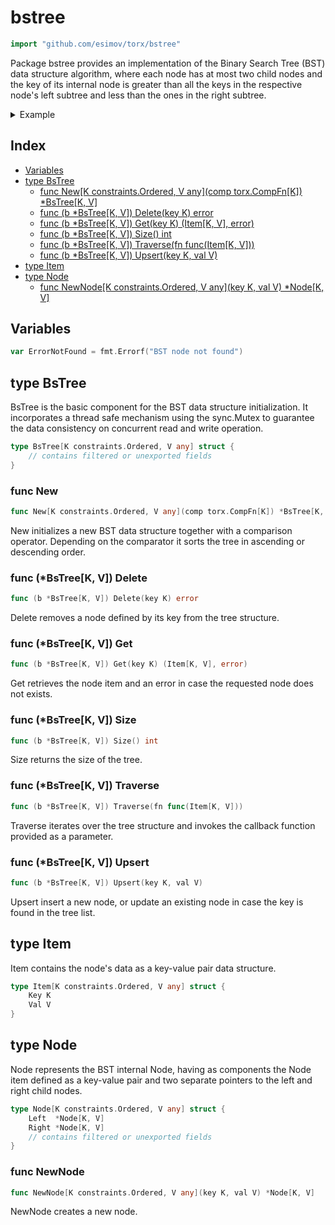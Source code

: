 <!-- Code generated by gomarkdoc. DO NOT EDIT -->

# bstree

```go
import "github.com/esimov/torx/bstree"
```

Package bstree provides an implementation of the Binary Search Tree \(BST\) data structure algorithm, where each node has at most two child nodes and the key of its internal node is greater than all the keys in the respective node's left subtree and less than the ones in the right subtree.

<details><summary>Example</summary>
<p>

```go
{
	bst := New[int, string](func(a, b int) bool {
		return a < b
	})

	bst.Upsert(10, "foo")
	bst.Upsert(-1, "baz")
	bst.Upsert(2, "bar")
	bst.Upsert(-4, "qux")

	fmt.Println(bst.Size())

	tree := []string{}
	bst.Traverse(func(item Item[int, string]) {
		node, _ := bst.Get(item.Key)
		tree = append(tree, node.Val)
	})
	fmt.Println(tree)

	for key := range tree {
		bst.Delete(key)
	}

	fmt.Println(bst.Size())

}
```

#### Output

```
4
[qux baz bar foo]
0
```

</p>
</details>

## Index

- [Variables](<#variables>)
- [type BsTree](<#type-bstree>)
  - [func New[K constraints.Ordered, V any](comp torx.CompFn[K]) *BsTree[K, V]](<#func-new>)
  - [func (b *BsTree[K, V]) Delete(key K) error](<#func-bstreek-v-delete>)
  - [func (b *BsTree[K, V]) Get(key K) (Item[K, V], error)](<#func-bstreek-v-get>)
  - [func (b *BsTree[K, V]) Size() int](<#func-bstreek-v-size>)
  - [func (b *BsTree[K, V]) Traverse(fn func(Item[K, V]))](<#func-bstreek-v-traverse>)
  - [func (b *BsTree[K, V]) Upsert(key K, val V)](<#func-bstreek-v-upsert>)
- [type Item](<#type-item>)
- [type Node](<#type-node>)
  - [func NewNode[K constraints.Ordered, V any](key K, val V) *Node[K, V]](<#func-newnode>)


## Variables

```go
var ErrorNotFound = fmt.Errorf("BST node not found")
```

## type BsTree

BsTree is the basic component for the BST data structure initialization. It incorporates a thread safe mechanism using the sync.Mutex to guarantee the data consistency on concurrent read and write operation.

```go
type BsTree[K constraints.Ordered, V any] struct {
    // contains filtered or unexported fields
}
```

### func New

```go
func New[K constraints.Ordered, V any](comp torx.CompFn[K]) *BsTree[K, V]
```

New initializes a new BST data structure together with a comparison operator. Depending on the comparator it sorts the tree in ascending or descending order.

### func \(\*BsTree\[K, V\]\) Delete

```go
func (b *BsTree[K, V]) Delete(key K) error
```

Delete removes a node defined by its key from the tree structure.

### func \(\*BsTree\[K, V\]\) Get

```go
func (b *BsTree[K, V]) Get(key K) (Item[K, V], error)
```

Get retrieves the node item and an error in case the requested node does not exists.

### func \(\*BsTree\[K, V\]\) Size

```go
func (b *BsTree[K, V]) Size() int
```

Size returns the size of the tree.

### func \(\*BsTree\[K, V\]\) Traverse

```go
func (b *BsTree[K, V]) Traverse(fn func(Item[K, V]))
```

Traverse iterates over the tree structure and invokes the callback function provided as a parameter.

### func \(\*BsTree\[K, V\]\) Upsert

```go
func (b *BsTree[K, V]) Upsert(key K, val V)
```

Upsert insert a new node, or update an existing node in case the key is found in the tree list.

## type Item

Item contains the node's data as a key\-value pair data structure.

```go
type Item[K constraints.Ordered, V any] struct {
    Key K
    Val V
}
```

## type Node

Node represents the BST internal Node, having as components the Node item defined as a key\-value pair and two separate pointers to the left and right child nodes.

```go
type Node[K constraints.Ordered, V any] struct {
    Left  *Node[K, V]
    Right *Node[K, V]
    // contains filtered or unexported fields
}
```

### func NewNode

```go
func NewNode[K constraints.Ordered, V any](key K, val V) *Node[K, V]
```

NewNode creates a new node.



